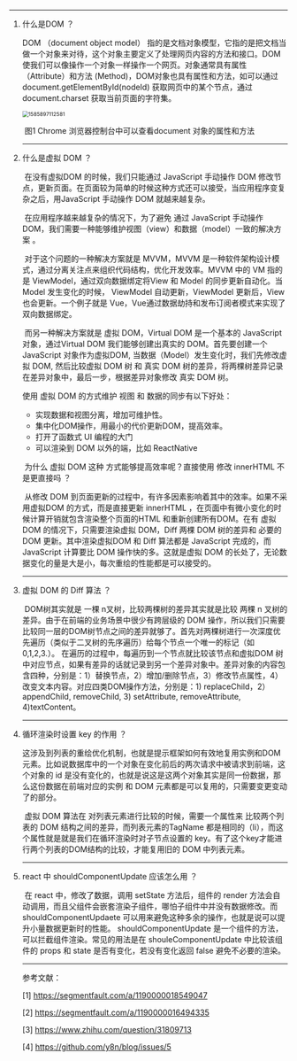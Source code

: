 ---

1. 什么是DOM ？

   DOM （document object model） 指的是文档对象模型，它指的是把文档当做一个对象来对待，这个对象主要定义了处理网页内容的方法和接口。DOM 使我们可以像操作一个对象一样操作一个网页。对象通常具有属性（Attribute）和方法 (Method)，DOM对象也具有属性和方法，如可以通过 document.getElementById(nodeId) 获取网页中的某个节点，通过document.charset 获取当前页面的字符集。

   

   <img src="C:\Users\sunjs\AppData\Roaming\Typora\typora-user-images\1585897112581.png" alt="1585897112581" style="zoom:67%;" />

   ​									图1 Chrome 浏览器控制台中可以查看document 对象的属性和方法

   ----

   

2. 什么是虚拟 DOM ？

   ​		在没有虚拟DOM 的时候，我们只能通过 JavaScript 手动操作 DOM 修改节点，更新页面。在页面较为简单的时候这种方式还可以接受，当应用程序变复杂之后，用JavaScript 手动操作 DOM 就越来越复杂。

   ​		在应用程序越来越复杂的情况下，为了避免 通过 JavaScript 手动操作 DOM，我们需要一种能够维护视图（view）和数据（model）一致的解决方案 。

   ​		对于这个问题的一种解决方案就是 MVVM，MVVM 是一种软件架构设计模式，通过分离关注点来组织代码结构，优化开发效率。MVVM 中的 VM 指的是 ViewModel，通过双向数据绑定将View 和 Model 的同步更新自动化。当 Model 发生变化的时候， ViewModel 自动更新，ViewModel 更新后，View 也会更新。一个例子就是 Vue，Vue通过数据劫持和发布订阅者模式来实现了双向数据绑定。

   ​		而另一种解决方案就是 虚拟 DOM，Virtual DOM 是一个基本的 JavaScript 对象，通过Virtual DOM 我们能够创建出真实的 DOM。首先要创建一个JavaScript 对象作为虚拟DOM, 当数据（Model）发生变化时，我们先修改虚拟 DOM, 然后比较虚拟 DOM 树 和 真实 DOM 树的差异，将两棵树差异记录在差异对象中，最后一步，根据差异对象修改 真实 DOM 树。

   使用 虚拟 DOM 的方式维护 视图 和 数据的同步有以下好处：

   - 实现数据和视图分离，增加可维护性。
   - 集中化DOM操作，用最小的代价更新DOM，提高效率。
   - 打开了函数式 UI 编程的大门
   - 可以渲染到 DOM 以外的端，比如 ReactNative

   

   ​		为什么 虚拟 DOM  这种 方式能够提高效率呢？直接使用 修改 innerHTML 不是更直接吗 ？

   ​		从修改 DOM 到页面更新的过程中，有许多因素影响着其中的效率。如果不采用虚拟DOM 的方式，而是直接更新 innerHTML ，在页面中有微小变化的时候计算开销就包含渲染整个页面的HTML 和重新创建所有DOM。在有 虚拟 DOM 的情况下，只需要渲染虚拟 DOM，Diff 两棵 DOM 树的差异和 必要的 DOM 更新。其中渲染虚拟DOM 和 Diff 算法都是 JavaScript 完成的，而 JavaScript 计算要比 DOM 操作快的多。这就是虚拟 DOM 的长处了，无论数据变化的量是大是小，每次重绘的性能都是可以接受的。

   

   ---

3. 虚拟 DOM 的 Diff 算法 ？

   ​		DOM树其实就是 一棵 n叉树，比较两棵树的差异其实就是比较 两棵 n 叉树的差异。由于在前端的业务场景中很少有跨层级的 DOM 操作，所以我们只需要比较同一层的DOM树节点之间的差异就够了。首先对两棵树进行一次深度优先遍历（类似于二叉树的先序遍历）给每个节点一个唯一的标记（如 0,1,2,3.）。 在遍历的过程中，每遍历到一个节点就比较该节点和虚拟DOM 树中对应节点，如果有差异的话就记录到另一个差异对象中。差异对象的内容包含四种，分别是：1）替换节点，2）增加/删除节点，3）修改节点属性，4）改变文本内容。对应四类DOM操作方法，分别是：1) replaceChild，2）appendChild, removeChild, 3) setAttribute, removeAttribute, 4)textContent。

   ----

   

4. 循环渲染时设置 key 的作用 ？

   ​		这涉及到列表的重绘优化机制，也就是提示框架如何有效地复用实例和DOM元素。比如说数据库中的一个对象在变化前后的两次请求中被请求到前端，这个对象的 id 是没有变化的，也就是说这是这两个对象其实是同一份数据，那么这份数据在前端对应的实例 和 DOM 元素都是可以复用的，只需要变更变动了的部分。

   ​		虚拟 DOM 算法在 对列表元素进行比较的时候，需要一个属性来 比较两个列表的 DOM 结构之间的差异，而列表元素的TagName 都是相同的（li），而这个属性就是就是我们在循环渲染时对子节点设置的 key。有了这个key才能进行两个列表的DOM结构的比较，才能复用旧的 DOM 中列表元素。

   ---

5. react  中 shouldComponentUpdate 应该怎么用 ？

   ​		在 react 中，修改了数据，调用 setState 方法后，组件的 render 方法会自动调用，而且父组件会嵌套渲染子组件，哪怕子组件中并没有数据修改。而shouldComponentUpdaete 可以用来避免这种多余的操作，也就是说可以提升小量数据更新时的性能。 shouldComponentUpdate 是一个组件的方法，可以拦截组件渲染。常见的用法是在 shouleComponentUpdate 中比较该组件的 props 和 state 是否有变化，若没有变化返回 false 避免不必要的渲染。

   ---

   参考文献：

   [1]  https://segmentfault.com/a/1190000018549047 

   [2]  https://segmentfault.com/a/1190000016494335 

   [3]  https://www.zhihu.com/question/31809713 

   [4]  https://github.com/y8n/blog/issues/5 

 